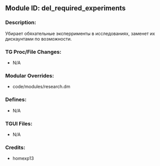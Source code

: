 ## Module ID: del_required_experiments

### Description:

Убирает обяхательные эксперрименты в исследованиях, заменет их дискаунтами по возможности.

### TG Proc/File Changes:

- N/A


### Modular Overrides:

- code/modules/research.dm


### Defines:

- N/A


### TGUI Files:

- N/A


### Credits:

- homexp13
